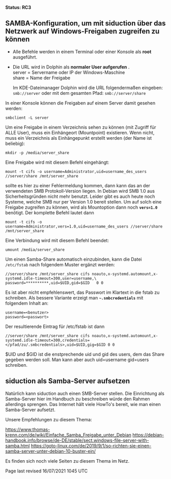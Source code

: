 **Status: RC3**

<div class="divider" id="configure"></div>

## SAMBA-Konfiguration, um mit siduction über das Netzwerk auf Windows-Freigaben zugreifen zu können

+ Alle Befehle werden in einem Terminal oder einer Konsole als  **root**  ausgeführt.

+ Die URL wird in Dolphin als  **normaler User aufgerufen** .  
    server = Servername oder IP der Windows-Maschine  
    share = Name der Freigabe
    
    Im KDE-Dateimanager Dolphin wird die URL folgendermaßen eingeben: `smb://server`  oder mit dem gesamten Pfad: `smb://server/share` 

In einer Konsole können die Freigaben auf einem Server damit gesehen werden:

~~~
smbclient -L server
~~~

Um eine Freigabe in einem Verzeichnis sehen zu können (mit Zugriff für ALLE User), muss ein Einhängeort (Mountpoint) existieren. 
Wenn nicht, muss ein Verzeichnis als Einhängepunkt erstellt werden (der Name ist beliebig):

~~~
mkdir -p /media/server_share
~~~

Eine Freigabe wird mit diesem Befehl eingehängt:

~~~
mount -t cifs -o username=Administrator,uid=username_des_users //server/share /mnt/server_share
~~~

sollte es hier zu einer Fehlermeldung kommen, dann kann das an der verwendeten SMB Protokoll-Version liegen.
In Debian wird SMB 1.0 aus Sicherheitsgründen nicht mehr benutzt. Leider gibt es auch heute noch Systeme, welche 
SMB nur per Version 1.0 bereit stellen. Um auf solch eine Freigabe zugreifen zu können, wird als Mountoption
dann noch **`vers=1.0`** benötigt. Der komplette Befehl lautet dann

~~~
mount -t cifs -o username=Administrator,vers=1.0,uid=username_des_users //server/share /mnt/server_share
~~~

Eine Verbindung wird mit diesem Befehl beendet:

~~~
umount /media/server_share
~~~

Um einen Samba-Share automatisch einzubinden, kann die Datei `/etc/fstab`  nach folgendem Muster ergänzt werden:

~~~
//server/share /mnt/server_share cifs noauto,x-systemd.automount,x-systemd.idle-timeout=300,user=username,\
password=**********,uid=$UID,gid=$GID   0 0
~~~
Es ist aber nicht empfehlenswert, das Passwort im Klartext in die fstab zu schreiben.
Als bessere Variante erzeigt man **`~.smbcredentials`** mit folgendem Inhalt an:

~~~
username=<benutzer>
password=<passwort>
~~~

Der resultierende Eintrag für /etc/fstab ist dann

~~~
//server/share /mnt/server_share cifs noauto,x-systemd.automount,x-systemd.idle-timeout=300,credentials=</pfad/zu/.smbcredentials>,uid=$UID,gig=$GID 0 0
~~~
$UID und $GID ist die enstprechende uid und gid des users, dem das Share gegeben werden soll.
Man kann aber auch uid=username gid=users schreiben.

<div class="divider" id="setup"></div>

## siduction als Samba-Server aufsetzen

Natürlich kann siduction auch einen SMB-Server stellen. Die Einrichtung als Samba-Server hier im Handbuch zu 
beschreiben würde den Rahmen allerdings sprengen. Das Internet hält viele HowTo's bereit, wie man einen
Samba-Server aufsetzt.

Unsere Empfehlungen zu diesem Thema:

https://www.thomas-krenn.com/de/wiki/Einfache_Samba_Freigabe_unter_Debian
https://debian-handbook.info/browse/de-DE/stable/sect.windows-file-server-with-samba.html
https://goto-linux.com/de/2019/9/1/so-richten-sie-einen-samba-server-unter-debian-10-buster-ein/

Es finden sich noch viele Seiten zu diesem Thema im Netz.

<div id="rev">Page last revised 16/07/2021 1045 UTC</div>
